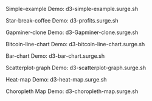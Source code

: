 Simple-example
Demo: d3-simple-example.surge.sh

Star-break-coffee
Demo: d3-profits.surge.sh

Gapminer-clone
Demo: d3-Gapminer-clone.surge.sh

Bitcoin-line-chart
Demo: d3-bitcoin-line-chart.surge.sh

Bar-chart
Demo: d3-bar-chart.surge.sh

Scatterplot-graph
Demo: d3-scatterplot-graph.surge.sh

Heat-map
Demo: d3-heat-map.surge.sh

Choropleth Map
Demo: d3-choropleth-map.surge.sh